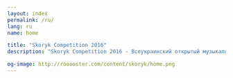 ```yaml
---
layout: index
permalink: /ru/
lang: ru
name: home

title: "Skoryk Competition 2016"
description: "Skoryk Competition 2016 - Всеукраинский открытый музыкальный конкурс Мирослава Скорика"

og-image: http://rooooster.com/content/skoryk/home.png
---
```

